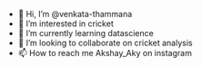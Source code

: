 - 👋 Hi, I’m @venkata-thammana
- 👀 I’m interested in cricket
- 🌱 I’m currently learning datascience
- 💞️ I’m looking to collaborate on cricket analysis
- 📫 How to reach me Akshay_Aky on instagram

<!---
venkata-thammana/venkata-thammana is a ✨ special ✨ repository because its `README.md` (this file) appears on your GitHub profile.
You can click the Preview link to take a look at your changes.
--->
